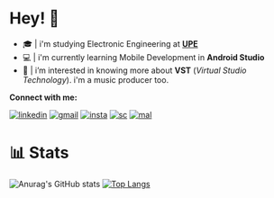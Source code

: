 # **Hey!** 👋

- 🎓 | i'm studying Electronic Engineering at [**UPE**](https://upe.poli.br/)
- 💻 | i'm currently learning Mobile Development in **Android Studio** 
- 👀 | i’m interested in knowing more about **VST** (*Virtual Studio Technology*). i'm a music producer too. 

**Connect with me:**

[![linkedin](https://img.shields.io/badge/LinkedIn-0077B5?style=for-the-badge&logo=linkedin&logoColor=white)]()
[![gmail](https://img.shields.io/badge/Gmail-D14836?style=for-the-badge&logo=gmail&logoColor=white)]()
[![insta](https://img.shields.io/badge/Instagram-E4405F?style=for-the-badge&logo=instagram&logoColor=white)](https://www.instagram.com/dayv1dx/)
[![sc](https://img.shields.io/badge/SoundCloud-FF3300?style=for-the-badge&logo=soundcloud&logoColor=white)](https://soundcloud.com/dayv1dx)
[![mal](https://img.shields.io/badge/Myanimelist-2E51A2?style=for-the-badge&logo=myanimelist&logoColor=white)](https://myanimelist.net/profile/dayv1dx)

# 📊 Stats

![Anurag's GitHub stats](https://github-readme-stats.vercel.app/api?username=Dayv1dx&show_icons=true&theme=vision-friendly-dark) [![Top Langs](https://github-readme-stats.vercel.app/api/top-langs/?username=Dayv1dx&layout=compact&theme=vision-friendly-dark)](https://github.com/anuraghazra/github-readme-stats) 

&nbsp;








